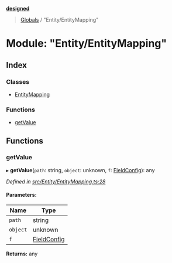 **[designed](tsdoc/README.md)**

> [Globals](tsdoc/globals.md) / "Entity/EntityMapping"

# Module: "Entity/EntityMapping"

## Index

### Classes

* [EntityMapping](tsdoc/classes/_entity_entitymapping_.entitymapping.md)

### Functions

* [getValue](tsdoc/modules/_entity_entitymapping_.md#getvalue)

## Functions

### getValue

▸ **getValue**(`path`: string, `object`: unknown, `f`: [FieldConfig](tsdoc/classes/_entity_fieldconfig_.fieldconfig.md)): any

*Defined in [src/Entity/EntityMapping.ts:28](https://github.com/jamesapple/ts-designed/blob/d9cf2e1/src/Entity/EntityMapping.ts#L28)*

#### Parameters:

Name | Type |
------ | ------ |
`path` | string |
`object` | unknown |
`f` | [FieldConfig](tsdoc/classes/_entity_fieldconfig_.fieldconfig.md) |

**Returns:** any
